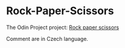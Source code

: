 # Rock-Paper-Scissors

The Odin Project project: [Rock paper scissors](https://www.theodinproject.com/courses/web-development-101/lessons/rock-paper-scissors)

Comment are in Czech language.
